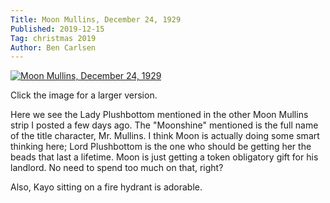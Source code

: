 ```yaml
---
Title: Moon Mullins, December 24, 1929
Published: 2019-12-15
Tag: christmas 2019
Author: Ben Carlsen
---
```


[![Moon Mullins, December 24, 1929](http://blog.arkholt.com/media/decstrips2019/15-moon-mullins-Tue__Dec_24__1929_.jpg)](http://blog.arkholt.com/media/decstrips2019/15-moon-mullins-Tue__Dec_24__1929_.jpg)

Click the image for a larger version.

Here we see the Lady Plushbottom mentioned in the other Moon Mullins strip I posted a few days ago. The "Moonshine" mentioned is the full name of the title character, Mr. Mullins. I think Moon is actually doing some smart thinking here; Lord Plushbottom is the one who should be getting her the beads that last a lifetime. Moon is just getting a token obligatory gift for his landlord. No need to spend too much on that, right?

Also, Kayo sitting on a fire hydrant is adorable.
